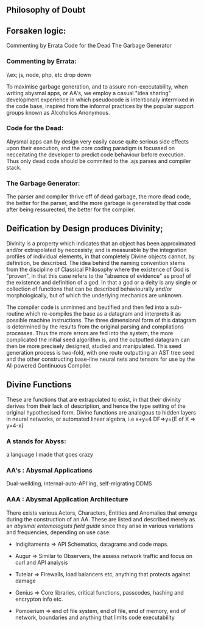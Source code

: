 ## Philosophy of Doubt


## Forsaken logic:

Commenting by Errata
Code for the Dead
The Garbage Generator

### Commenting by Errata:

\\\ex; js, node, php, etc drop down

To maximise garbage generation, and to assure non-executability, when writing abysmal apps, or AA's, we employ a casual "idea sharing"
development experience in which pseudocode is intentionaly intermixed in the code base, inspired from the informal practices by
the popular support groups known as Alcoholics Anonymous.

### Code for the Dead:

Abysmal apps can by design very easily cause quite serious side effects upon their execution, and the core coding paradigm is focussed
on necceitating the developer to predict code behaviour before execution. Thus only dead code should be commited to the .ajs parses and compiler stack.

### The Garbage Generator:

The parser and compiler thrive off of dead garbage, the more dead code, the better for the parser, and the more garbage is generated by that
code after being ressurected, the better for the compiler.

## Deification by Design produces Divinity;

Divinity is a property which indicates that an object has been approximated and/or extrapolated by neccesisty, and is measurable by the integration profiles of individual elements, in that completely Divine objects cannot, by definition, be described. The idea behind the naming convention stems from the discipline of Classical Philosophy where the existence of God is "proven", in that this case refers to the "absence of evidence" as proof of the existence and definition of a god. In that a god or a deity is any single or collection of functions that can be described behaviourally and/or morphologically, but of which the underlying mechanics are unknown.

The compiler code is unminned and beutified and then fed into a sub-routine which re-compiles the base as a datagram and interprets
it as possible machine instructions. The three dimensional form of this datagram is determined by the results from the original parsing
and compilations processes. Thus the more errors are fed into the system, the more complicated the initial seed algorithm is, and the 
outputted datagram can then be more precisely designed, studied and manipulated. This seed generation process is two-fold, with one 
route outputting an AST tree seed and the other constructing base-line neural nets and tensors for use by the AI-powered Continuous Compiler.

## Divine Functions

These are functions that are extrapolated to exist, in that their divinity derives from their lack of description, and hence the type setting of the original hypothesised form. Divine functions are analogous to hidden layers in neural networks, or automated linear algebra, i.e x+y=4 DF=>y={E of X => y=4-x}

### A stands for Abyss:
a language I made that goes crazy

### AA's : Abysmal Applications
Dual-weilding, internal-auto-API'ing, self-migrating DDMS

### AAA : Abysmal Application Architecture
There exists various Actors, Characters, Entities and Anomalies that emerge during the construction of an AA. These are listed and described merely as an _abysmal entomologists field guide_ since they arise in various variations and frequencies, depending on use case:

- Indigitamenta => API Schematics, datagrams and code maps.

- Augur => Similar to Observers, the assess network traffic and focus on curl and API analysis

- Tutelar => Firewalls, load balancers etc, anything that protects against damage

- Genius => Core libraries, critical functions, passcodes, hashing and encrypton info etc.

- Pomoerium => end of file system, end of file, end of memory, end of network, boundaries and anything that limits code executability
